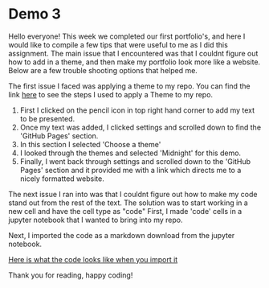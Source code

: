 # Demo 3


Hello everyone!
This week we completed our first portfolio's, and here I would like to compile a few tips that were useful to me as I did this assignment.
The main issue that I encountered was that I couldnt figure out how to add in a theme, and then make my portfolio look more like a website. Below are a few trouble shooting options that helped me.

The first issue I faced was applying a theme to my repo. You can find the link [here](demo3_screenshot.pdf) to see the steps I used to apply a Theme to my repo.
1. First I clicked on the pencil icon in top right hand corner to add my text to be presented. 
2. Once my text was added, I clicked settings and scrolled down to find the 'GitHub Pages' section.
3. In this section I selected 'Choose a theme'
4. I looked through the themes and selected 'Midnight' for this demo.
5. Finally, I went back through settings and scrolled down to the 'GitHub Pages' section and it provided me with a link which directs me to a nicely formatted website.

The next issue I ran into was that I couldnt figure out how to make my code stand out from the rest of the text. The solution was to start working in a new cell and have the cell type as "code"
First, I made 'code' cells in a jupyter notebook that I wanted to bring into my repo. 

Next, I imported the code as a markdown download from the jupyter notebook.

[Here is what the code looks like when you import it](Demo_3.md.webarchive) 

Thank you for reading, happy coding!


